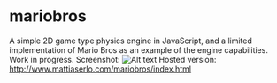 # mariobros
A simple 2D game type physics engine in JavaScript, and a limited implementation of Mario Bros as an example of the engine capabilities.
Work in progress.
Screenshot:
![Alt text](http://full/path/to/img.jpg "Optional title")
Hosted version:
http://www.mattiaserlo.com/mariobros/index.html
